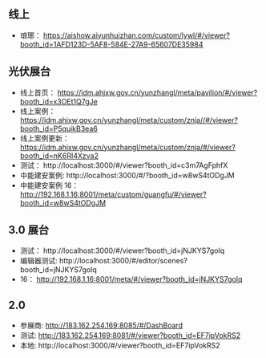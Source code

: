 ## 线上

- 琅琊： https://aishow.aiyunhuizhan.com/custom/lywl/#/viewer?booth_id=1AFD123D-5AF8-584E-27A9-65607DE35984

## 光伏展台

- 线上首页： https://idm.ahjxw.gov.cn/yunzhangl/meta/pavilion/#/viewer?booth_id=x3OEt1Q7gJe
- 线上案例： https://idm.ahjxw.gov.cn/yunzhangl/meta/custom/znja//#/viewer?booth_id=P5quikB3ea6
- 线上案例更新： https://idm.ahjxw.gov.cn/yunzhangl/meta/custom/znja/#/viewer?booth_id=nK6RI4Xzva2
- 测试： http://localhost:3000/#/viewer?booth_id=c3m7AgFphfX
- 中能建安案例: http://localhost:3000/#/?booth_id=w8wS4tODgJM
- 中能建安案例 16： http://192.168.1.16:8001/meta/custom/guangfu/#/viewer?booth_id=w8wS4tODgJM

## 3.0 展台

- 测试： http://localhost:3000/#/viewer?booth_id=jNJKYS7goIq
- 编辑器测试: http://localhost:3000/#/editor/scenes?booth_id=jNJKYS7goIq
- 16： http://192.168.1.16:8001/meta/#/viewer?booth_id=jNJKYS7goIq

## 2.0

- 参展商: http://183.162.254.169:8085/#/DashBoard
- 测试: http://183.162.254.169:8081/#/viewer?booth_id=EF7ipVokRS2
- 本地: http://localhost:3000/#/viewer?booth_id=EF7ipVokRS2
